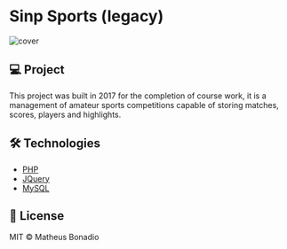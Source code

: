 # Sinp Sports (legacy)

![cover](https://i.imgur.com/gkNpvKc.png)

## 💻 Project
This project was built in 2017 for the completion of course work, it is a management of amateur sports competitions capable of storing matches, scores, players and highlights.
## 🛠️ Technologies

- [PHP](https://www.php.net/)
- [JQuery](https://jquery.com/)
- [MySQL](https://www.mysql.com/)

## 📄 License
MIT © Matheus Bonadio